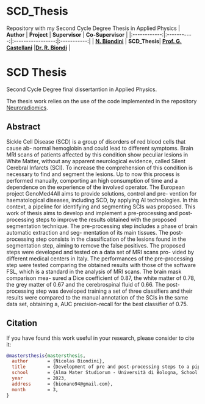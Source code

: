 # SCD_Thesis
Repository with my Second Cycle Degree Thesis in Applied Physics
| **Author**  | **Project** |  **Supervisor** | **Co-Supervisor** |
|:------------:|:-----------:|:-----------------:|:-----------:|
| [**N. Biondini**](https://github.com/bionano94) | **SCD_Thesis**| [**Prof. G. Castellani**](https://www.unibo.it/sitoweb/gastone.castellani) |[**Dr. R. Biondi**](https://github.com/RiccardoBiondi) |


# SCD Thesis
Second Cycle Degree final dissertantion in Applied Physics.

The thesis work relies on the use of the code implemented in the repository [Neuroradiomics](https://github.com/bionano94/Neuroradiomics).

## Abstract

Sickle Cell Disease (SCD) is a group of disorders of red blood cells that cause ab- normal hemoglobin and could lead to different symptoms.
Brain MRI scans of patients affected by this condition show peculiar lesions in White Matter, without any apparent neurological evidence, called Silent Cerebral Infarcts (SCI).
To increase the comprehension of this condition is necessary to find and segment the lesions. Up to now this process is performed manually, comporting an high consumption of time and a dependence on the experience of the involved operator.
The European project GenoMed4All aims to provide solutions, control and pre- vention for haematological diseases, including SCD, by applying AI technologies. In this context, a pipeline for identifying and segmenting SCIs was proposed.
This work of thesis aims to develop and implement a pre-processing and post- processing steps to improve the results obtained with the proposed segmentation technique.
The pre-processing step includes a phase of brain automatic extraction and seg- mentation of its main tissues. The post-processing step consists in the classification of the lesions found in the segmentation step, aiming to remove the false positives.
The proposed steps were developed and tested on a data set of MRI scans pro- vided by different medical centers in Italy. The performances of the pre-processing step were tested comparing the obtained results with those of the software FSL, which is a standard in the analysis of MRI scans. The brain mask comparison mea- sured a Dice coefficient of 0.87, the white matter of 0.78, the grey matter of 0.67 and the cerebrospinal fluid of 0.66.
The post-processing step was developed training a set of three classifiers and their results were compared to the manual annotation of the SCIs in the same data set, obtaining a, AUC precision-recall for the best classifier of 0.75.


## Citation

If you have found this work useful in your research, please consider to cite it:

```BibTeX
@mastersthesis{mastersthesis,
  author       = {Nicolas Biondini},
  title        = {Development of pre and post-processing steps to a pipeline aimed to identify silent cerebral infarcts},
  school       = {Alma Mater Studiorum - Università di Bologna, School of Science},
  year         = 2023,
  address      = {bionano94@gmail.com},
  month        = 3,
}
```
